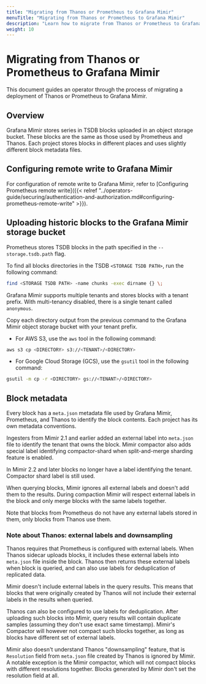 ```yaml
---
title: "Migrating from Thanos or Prometheus to Grafana Mimir"
menuTitle: "Migrating from Thanos or Prometheus to Grafana Mimir"
description: "Learn how to migrate from Thanos or Prometheus to Grafana Mimir."
weight: 10
---
```


# Migrating from Thanos or Prometheus to Grafana Mimir

This document guides an operator through the process of migrating a deployment of Thanos or Prometheus to Grafana Mimir.

## Overview

Grafana Mimir stores series in TSDB blocks uploaded in an object storage bucket.
These blocks are the same as those used by Prometheus and Thanos.
Each project stores blocks in different places and uses slightly different block metadata files.

## Configuring remote write to Grafana Mimir

For configuration of remote write to Grafana Mimir, refer to [Configuring Prometheus remote write]({{< relref "../operators-guide/securing/authentication-and-authorization.md#configuring-prometheus-remote-write" >}}).

## Uploading historic blocks to the Grafana Mimir storage bucket

Prometheus stores TSDB blocks in the path specified in the `--storage.tsdb.path` flag.

To find all blocks directories in the TSDB `<STORAGE TSDB PATH>`, run the following command:

```bash
find <STORAGE TSDB PATH> -name chunks -exec dirname {} \;
```

Grafana Mimir supports multiple tenants and stores blocks with a tenant prefix.
With multi-tenancy disabled, there is a single tenant called `anonymous`.

Copy each directory output from the previous command to the Grafana Mimir object storage bucket with
your tenant prefix.

- For AWS S3, use the `aws` tool in the following command:

```bash
aws s3 cp <DIRECTORY> s3://<TENANT>/<DIRECTORY>
```

- For Google Cloud Storage (GCS), use the `gsutil` tool in the following command:

```bash
gsutil -m cp -r <DIRECTORY> gs://<TENANT>/<DIRECTORY>
```

## Block metadata

Every block has a `meta.json` metadata file used by Grafana Mimir, Prometheus, and Thanos to identify the block contents.
Each project has its own metadata conventions.

Ingesters from Mimir 2.1 and earlier added an external label into `meta.json` file to identify the tenant that owns the block.
Mimir compactor also adds special label identifying compactor-shard when split-and-merge sharding feature is enabled.

In Mimir 2.2 and later blocks no longer have a label identifying the tenant. Compactor shard label is still used.

When querying blocks, Mimir ignores all external labels and doesn't add them to the results.
During compaction Mimir will respect external labels in the block and only merge blocks with the same labels together.

Note that blocks from Prometheus do not have any external labels stored in them, only blocks from Thanos use them.

### Note about Thanos: external labels and downsampling

Thanos requires that Prometheus is configured with external labels.
When Thanos sidecar uploads blocks, it includes these external labels into `meta.json` file inside the block.
Thanos then returns these external labels when block is queried, and can also use labels for deduplication of replicated data.

Mimir doesn't include external labels in the query results.
This means that blocks that were originally created by Thanos will not include their external labels in the results when queried.

Thanos can also be configured to use labels for deduplication. After uploading such blocks into Mimir, query results will contain duplicate samples (assuming they don't use exact same timestamp).
Mimir's Compactor will however not compact such blocks together, as long as blocks have different set of external labels.

Mimir also doesn't understand Thanos "downsampling" feature, that is `Resolution` field from `meta.json` file created by Thanos is ignored by Mimir.
A notable exception is the Mimir compactor, which will not compact blocks with different resolutions together.
Blocks generated by Mimir don't set the resolution field at all.
